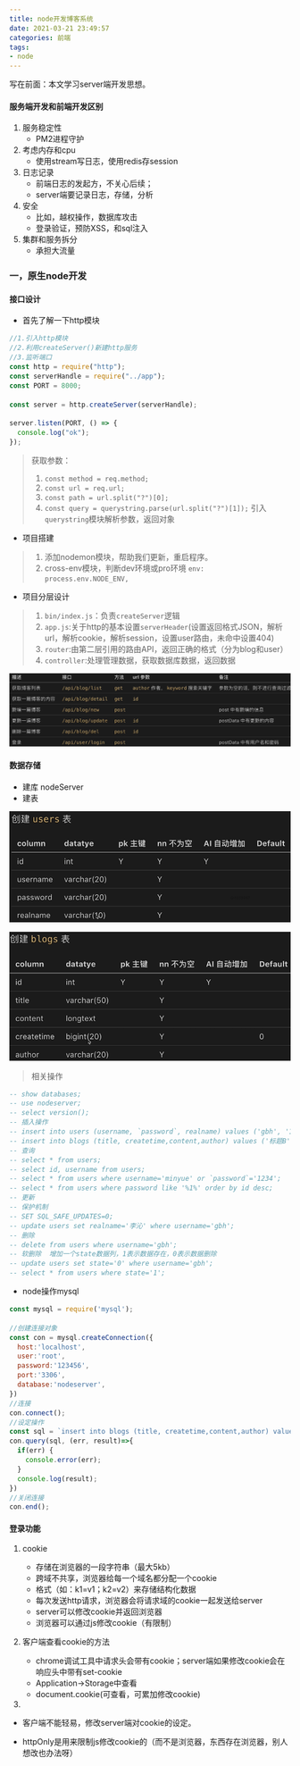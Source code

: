 ```yaml
---
title: node开发博客系统
date: 2021-03-21 23:49:57
categories: 前端
tags:
- node
---
```


写在前面：本文学习server端开发思想。

#### **服务端开发和前端开发区别**

1. 服务稳定性
   - PM2进程守护
2. 考虑内存和cpu
   - 使用stream写日志，使用redis存session
3. 日志记录
   - 前端日志的发起方，不关心后续；
   - server端要记录日志，存储，分析
4. 安全
   - 比如，越权操作，数据库攻击
   - 登录验证，预防XSS，和sql注入
5. 集群和服务拆分
   - 承担大流量

<!--more-->

### 一，原生node开发

#### 接口设计

- 首先了解一下http模块


```js
//1.引入http模块
//2.利用createServer()新建http服务
//3.监听端口
const http = require("http");
const serverHandle = require("../app");
const PORT = 8000;

const server = http.createServer(serverHandle);

server.listen(PORT, () => {
  console.log("ok");
});
```

>获取参数：
>
>1. `const method = req.method;`
>2. `const url = req.url;`
>3. `const path = url.split("?")[0];`
>4. `const query = querystring.parse(url.split("?")[1]);` 引入`querystring`模块解析参数，返回对象

- 项目搭建

>1. 添加nodemon模块，帮助我们更新，重启程序。
>2. cross-env模块，判断dev环境或pro环境 `env: process.env.NODE_ENV,`

- 项目分层设计

>1. `bin/index.js`：负责`createServer`逻辑
>2. `app.js`:关于http的基本设置`serverHeader`(设置返回格式JSON，解析url，解析cookie，解析session，设置user路由，未命中设置404)
>3. `router`:由第二层引用的路由API，返回正确的格式（分为blog和user）
>4. `controller`:处理管理数据，获取数据库数据，返回数据

![image-20210322222936313](node开发博客系统/image-20210322222936313.png)

#### 数据存储

- 建库  nodeServer
- 建表

![users](node开发博客系统/image-20210323124753961.png)

![blogs](node开发博客系统/image-20210323124817222.png)

> 相关操作

```sql
-- show databases;
-- use nodeserver;
-- select version();
-- 插入操作
-- insert into users (username, `password`, realname) values ('gbh', '1234', '郭炳辉');
-- insert into blogs (title, createtime,content,author) values ('标题B','1616476983615','内容B','许龄月')
-- 查询
-- select * from users;
-- select id, username from users;
-- select * from users where username='minyue' or `password`='1234';
-- select * from users where password like '%1%' order by id desc;
-- 更新
-- 保护机制
-- SET SQL_SAFE_UPDATES=0;
-- update users set realname='李沁' where username='gbh';
-- 删除
-- delete from users where username='gbh';
-- 软删除  增加一个state数据列，1表示数据存在，0表示数据删除
-- update users set state='0' where username='gbh';
-- select * from users where state='1';
```

- node操作mysql

```js
const mysql = require('mysql');

//创建连接对象
const con = mysql.createConnection({
  host:'localhost',
  user:'root',
  password:'123456',
  port:'3306',
  database:'nodeserver',
})
//连接
con.connect();
//设定操作
const sql = `insert into blogs (title, createtime,content,author) values ('标题B','1616476983615','内容B','许龄月'`;
con.query(sql, (err, result)=>{
  if(err) {
    console.error(err);
  }
  console.log(result);
})
//关闭连接
con.end();
```

#### 登录功能

1. cookie

   - 存储在浏览器的一段字符串（最大5kb）
   - 跨域不共享，浏览器给每一个域名都分配一个cookie
   - 格式（如：k1=v1；k2=v2）来存储结构化数据
   - 每次发送http请求，浏览器会将请求域的cookie一起发送给server
   - server可以修改cookie并返回浏览器
   - 浏览器可以通过js修改cookie（有限制）

2. 客户端查看cookie的方法
   - chrome调试工具中请求头会带有cookie；server端如果修改cookie会在响应头中带有set-cookie
   - Application->Storage中查看
   - document.cookie(可查看，可累加修改cookie)
3. 

- 客户端不能轻易，修改server端对cookie的设定。

- httpOnly是用来限制js修改cookie的（而不是浏览器，东西存在浏览器，别人想改也办法呀）
















































